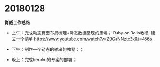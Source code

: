 # 20180128

**肖威工作总结**
- 上午：完成动态页面布局梳理+动态数据呈现的思考；
Ruby on Rails教程| 建立一个清单
https://www.youtube.com/watch?v=Z9GaNNztcZk&t=456s

- 下午：制作一个动态的输出的教程；；

- 晚上：完成heroku的专案的部署；
